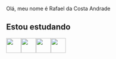 Olá, meu nome é Rafael da Costa Andrade
## Estou estudando

<img src="https://cdn.jsdelivr.net/gh/devicons/devicon/icons/react/react-original.svg" height="40" weight="40"/><img src="https://cdn.jsdelivr.net/gh/devicons/devicon/icons/javascript/javascript-original.svg" height="40" weight="40" /><img src="https://cdn.jsdelivr.net/gh/devicons/devicon/icons/html5/html5-original.svg" height="40" weight="40" /><img src="https://cdn.jsdelivr.net/gh/devicons/devicon/icons/css3/css3-original.svg" height="40" weight="40" />

